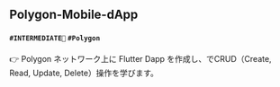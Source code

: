 ## Polygon-Mobile-dApp

#### `#INTERMEDIATE🐥` `#Polygon`

👉 Polygon ネットワーク上に Flutter Dapp を作成し、でCRUD（Create, Read, Update, Delete）操作を学びます。
